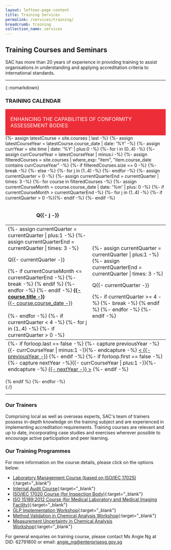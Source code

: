 ```yaml
---
layout: leftnav-page-content
title: Training Services
permalink: /services/training/
breadcrumb: training
collection_name: services
---
```


## Training Courses and Seminars

SAC has more than 20 years of experience in providing training to assist organisations in understanding and applying accreditation criteria to international standards.

---

{::nomarkdown}
<div id="training-calendar">	
	<h3>TRAINING CALENDAR&nbsp<span id="training-calendar-year-title"></span></h3>
	<div style="padding:1rem;font-size:1rem;background-color:#ED2E38;color:#FFFFFF;">
		<span style="display:inline-block;max-width:84%;vertical-align:middle;">ENHANCING THE CAPABILITIES OF CONFORMITY ASSESSEMENT BODIES</span>
		<span style="display:inline-block;width:14%;height:50px;vertical-align:middle;background:url('/images/services/training-table-icon.png') no-repeat center center;background-size:contain;"></span>
	</div>
	{%- assign latestCourse = site.courses | last -%}
	{%- assign latestCourseYear = latestCourse.course_date | date: '%Y' -%}
	{%- assign currYear = site.time | date: '%Y' | plus:0 -%}
	{%- for i in (0..4) -%}
		{%- assign currCourseYear = latestCourseYear | minus:i -%}
		{%- assign filteredCourses = site.courses | where_exp: "item", "item.course_date contains currCourseYear" -%}
		{%- if filteredCourses.size == 0 -%}
		    {%- break -%}
		{%- else -%}			
		<table id="training-table-{{- currCourseYear -}}" class="trainingCoursesTable" {%- if currCourseYear == currYear -%}style="display:table;"{%- endif -%}>
			<thead>
				<tr>
					{%- for j in (1..4) -%}
					<th style="border:0;"><p class="trainingCoursesTableHeaderBar">Q{{- j -}}</p></th>
					{%- endfor -%}
				</tr>
			</thead>						
			<tbody>
				<tr>
					{%- assign currentQuarter = 0 -%}
					{%- assign currentQuarterEnd = currentQuarter | times: 3 -%}
					{%- for course in filteredCourses -%}
						{%- assign currentCourseMonth = course.course_date | date: '%m' | plus: 0 -%}
						{%- if currentCourseMonth > currentQuarterEnd  -%}						
							{%- for j in (1..4) -%}
								{%- if currentQuarter > 0 -%}</td>{%- endif -%}								
								<td>								
								{%- assign currentQuarter = currentQuarter | plus:1 -%}
								{%- assign currentQuarterEnd = currentQuarter | times: 3 -%}
									<p class="trainingCoursesTableHeaderBar">Q{{- currentQuarter -}}</p>
								{%- if currentCourseMonth <= currentQuarterEnd -%}
									{%- break -%}
								{% endif %}
							{%- endfor -%}	
						{%- endif -%}	
						<a href="{{- course.permalink -}}" target="_blank">
							<span style="font-weight:bold;">{{- course.title -}}</span>
							<br/>{{- course.course_date -}}
						</a>
						<br/><br/>	
					{%- endfor -%}
					{%- if currentQuarter < 4  -%}						
						{%- for j in (1..4) -%}
							{%- if currentQuarter > 0 -%}</td>{%- endif -%}								
							<td>								
							{%- assign currentQuarter = currentQuarter | plus:1 -%}
							{%- assign currentQuarterEnd = currentQuarter | times: 3 -%}
								<p class="trainingCoursesTableHeaderBar">Q{{- currentQuarter -}}</p>
							{%- if currentQuarter >= 4 -%}
								{%- break -%}
							{% endif %}
						{%- endfor -%}	
					{%- endif -%}	
				</tr>	
			</tbody>	
			<tfoot>
					<tr>
						<td colspan="4">
						{%- if forloop.last == false -%}
						{%- capture previousYear -%}{{- currCourseYear | minus:1 -}}{%- endcapture -%}
						<a href="#training-calendar" class="trainingYearSelect" data-currYear="{{- currCourseYear -}}" data-refYear="{{- previousYear -}}" style="left:0;">&lt;&nbsp;{{- previousYear -}}</a>
						{%- endif -%}
						{%- if forloop.first == false -%}
						{%- capture nextYear -%}{{- currCourseYear | plus:1 -}}{%- endcapture -%}
						<a href="#training-calendar" class="trainingYearSelect" data-currYear="{{- currCourseYear -}}" data-refYear="{{- nextYear -}}" style="right:0;">{{- nextYear -}}&nbsp;&gt;</a>
						{%- endif -%}
					</td>
					</tr>
			</tfoot>
		</table>
		{% endif %}
	{%- endfor -%}		
</div>
{:/}

---

### Our Trainers
Comprising local as well as overseas experts, SAC's team of trainers possess in-depth knowledge on the training subject and are experienced in implementing accreditation requirements. Training courses are relevant and up to date, incorporating case studies and exercises wherever possible to encourage active participation and peer learning.

### Our Training Programmes
For more information on the course details, please click on the options below: 
* [Laboratory Management Course (based on ISO/IEC 17025)](/files/training/Lab-Management-Course.pdf){:target="_blank"}
* [Internal Audit Course](/files/training/Internal-Audit-Course.pdf){:target="_blank"}
* [ISO/IEC 17020 Course (for Inspection Body)](/files/training/ISO-17020-Course.pdf){:target="_blank"}
* [ISO 15189:2012 Course (for Medical Laboratory and Medical Imaging Facility)](/files/training/ISO-15189-Course-Overview-June-2013.pdf){:target="_blank"}
* [GLP Implementation Workshop](/files/training/GLP-Implementation-Workshop.pdf){:target="_blank"}
* [Method Validation in Chemical Analysis Workshop](/files/training/MV-(chemical)-workshop.pdf){:target="_blank"}
* [Measurement Uncertainty in Chemical Analysis Workshop](/files/training/MU-(chemical)-workshop.pdf){:target="_blank"}

For general enquiries on training course, please contact Ms Angie Ng at DID: 62791800 or email: <angie_ng@enterprisesg.gov.sg>
